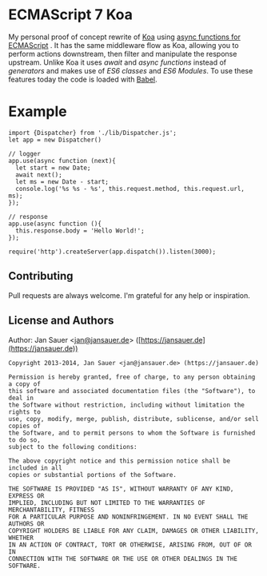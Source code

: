 # ECMAScript 7 Koa

My personal proof of concept rewrite of [Koa](https://github.com/koajs/koa)
using [async functions for ECMAScript](https://github.com/lukehoban/ecmascript-asyncawait)
. It has the same middleware flow as Koa, allowing you to perform actions
downstream, then filter and manipulate the response upstream. Unlike Koa it uses
*await* and *async functions* instead of *generators* and makes use of
*ES6 classes* and *ES6 Modules*. To use these features today the code is loaded
with [Babel](http://babeljs.io).


# Example

```
import {Dispatcher} from './lib/Dispatcher.js';
let app = new Dispatcher()

// logger
app.use(async function (next){
  let start = new Date;
  await next();
  let ms = new Date - start;
  console.log('%s %s - %s', this.request.method, this.request.url, ms);
});

// response
app.use(async function (){
  this.response.body = 'Hello World!';
});

require('http').createServer(app.dispatch()).listen(3000);
```

## Contributing

Pull requests are always welcome. I'm grateful for any help or inspiration.

## License and Authors

Author: Jan Sauer
<[jan@jansauer.de](mailto:jan@jansauer.de)>
([https://jansauer.de](https://jansauer.de))

```text
Copyright 2013-2014, Jan Sauer <jan@jansauer.de> (https://jansauer.de)

Permission is hereby granted, free of charge, to any person obtaining a copy of
this software and associated documentation files (the "Software"), to deal in
the Software without restriction, including without limitation the rights to
use, copy, modify, merge, publish, distribute, sublicense, and/or sell copies of
the Software, and to permit persons to whom the Software is furnished to do so,
subject to the following conditions:

The above copyright notice and this permission notice shall be included in all
copies or substantial portions of the Software.

THE SOFTWARE IS PROVIDED "AS IS", WITHOUT WARRANTY OF ANY KIND, EXPRESS OR
IMPLIED, INCLUDING BUT NOT LIMITED TO THE WARRANTIES OF MERCHANTABILITY, FITNESS
FOR A PARTICULAR PURPOSE AND NONINFRINGEMENT. IN NO EVENT SHALL THE AUTHORS OR
COPYRIGHT HOLDERS BE LIABLE FOR ANY CLAIM, DAMAGES OR OTHER LIABILITY, WHETHER
IN AN ACTION OF CONTRACT, TORT OR OTHERWISE, ARISING FROM, OUT OF OR IN
CONNECTION WITH THE SOFTWARE OR THE USE OR OTHER DEALINGS IN THE SOFTWARE.
```
